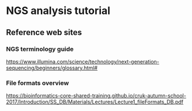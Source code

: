 # NGS analysis tutorial

## Reference web sites

### NGS terminology guide
https://www.illumina.com/science/technology/next-generation-sequencing/beginners/glossary.html#

### File formats overview
https://bioinformatics-core-shared-training.github.io/cruk-autumn-school-2017/Introduction/SS_DB/Materials/Lectures/Lecture1_fileFormats_DB.pdf
